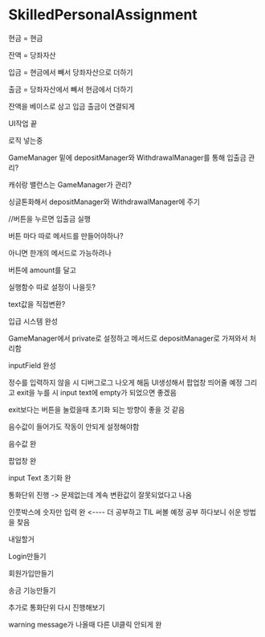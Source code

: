 # SkilledPersonalAssignment

현금 = 현금

잔액 = 당좌자산

입금 = 현금에서 빼서 당좌자산으로 더하기

출금 = 당좌자산에서 빼서 현금에서 더하기


잔액을 베이스로 삼고 입금 출금이 연결되게

UI작업 끝

로직 넣는중

GameManager 밑에 depositManager와 WithdrawalManager를 통해 입출금 관리?

캐쉬랑 밸런스는 GameManager가 관리?

싱글톤화해서 depositManager와 WithdrawalManager에 주기

//버튼을 누르면 입출금 실행

버튼 마다 따로 메서드를 만들어야하나?

아니면 한개의 메서드로 가능하려나

버튼에 amount를 달고 

실행함수 따로 설정이 나을듯?

text값을 직접변환? 

입급 시스템 완성

GameManager에서 private로 설정하고 메서드로 depositManager로 가져와서 처리함

inputField 완성

정수를 입력하지 않을 시 디버그로그 나오게 해둠 UI생성해서 팝업창 띄어줄 예정 그리고 exit을 누를 시 input text에 empty가 되었으면 좋겠음

exit보다는 버튼을 눌렀을때 초기화 되는 방향이 좋을 것 같음

음수값이 들어가도 작동이 안되게 설정해야함 

음수값 완

팝업창 완

input Text 초기화 완

통화단위 진행 -> 문제없는데 계속 변환값이 잘못되었다고 나옴

인풋박스에 숫자만 입력 완 <---- 더 공부하고 TIL 써볼 예정 공부 하다보니 쉬운 방법을 찾음

내일할거

Login만들기

회원가입만들기

송금 기능만들기

추가로 통화단위 다시 진행해보기

warning message가 나올때 다른 UI클릭 안되게 완


